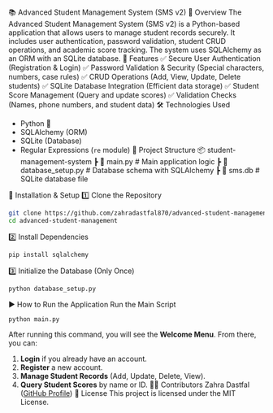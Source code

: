 📚 Advanced Student Management System (SMS v2)
🔹 Overview
The Advanced Student Management System (SMS v2) is a Python-based application that allows users to manage student records securely. It includes user authentication, password validation, student CRUD operations, and academic score tracking. The system uses SQLAlchemy as an ORM with an SQLite database.
🚀 Features
✅ Secure User Authentication (Registration & Login)
✅ Password Validation & Security (Special characters, numbers, case rules)
✅ CRUD Operations (Add, View, Update, Delete students)
✅ SQLite Database Integration (Efficient data storage)
✅ Student Score Management (Query and update scores)
✅ Validation Checks (Names, phone numbers, and student data)
🛠 Technologies Used
- Python 🐍
- SQLAlchemy (ORM)
- SQLite (Database)
- Regular Expressions (`re` module)
📂 Project Structure
📦 student-management-system
 ┣ 📜 main.py                # Main application logic
 ┣ 📜 database_setup.py       # Database schema with SQLAlchemy
 ┣ 📜 sms.db                 # SQLite database file

📌 Installation & Setup
1️⃣ Clone the Repository
```sh
git clone https://github.com/zahradastfal870/advanced-student-management.git
cd advanced-student-management
```
2️⃣ Install Dependencies
```sh
pip install sqlalchemy
```
3️⃣ Initialize the Database (Only Once)
```sh
python database_setup.py
```
▶️ How to Run the Application
Run the Main Script
```sh
python main.py
```
After running this command, you will see the **Welcome Menu**. From there, you can:
1. **Login** if you already have an account.
2. **Register** a new account.
3. **Manage Student Records** (Add, Update, Delete, View).
4. **Query Student Scores** by name or ID.
👨‍💻 Contributors
Zahra Dastfal ([GitHub Profile](https://github.com/zahradastfal870))
📜 License
This project is licensed under the MIT License.
